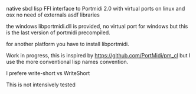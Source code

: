 native sbcl lisp FFI interface to Portmidi 2.0 with virtual ports on linux and osx
no need of externals asdf libraries 

the windows libportmidi.dll is provided, no virtual port for windows but this is the last version of portmidi precompiled. 

for another platform you have to install libportmidi.

Work in progress, this is inspired by https://github.com/PortMidi/pm_cl but I use the more conventional lisp names convention.

I prefere write-short vs WriteShort 

This is not intensively tested
